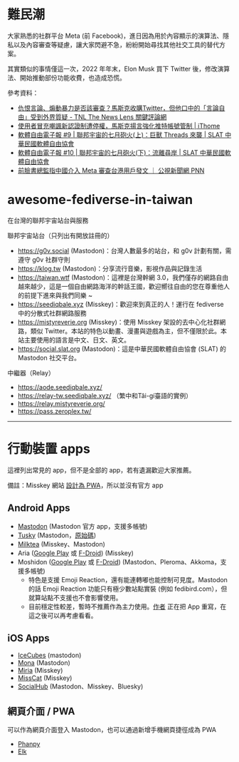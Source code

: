 # 難民潮

大家熟悉的社群平台 Meta (前 Facebook)，進日因為用於內容顯示的演算法、隱私以及內容審查等疑慮，讓大家閃避不急，紛紛開始尋找其他社交工具的替代方案。

其實類似的事情僅這一次，2022 年年末，Elon Musk 買下 Twitter 後，修改演算法、開始推動部份功能收費，也造成恐慌。



參考資料：
- [仇恨言論、煽動暴力是否該審查？馬斯克收購Twitter，但他口中的「言論自由」受到外界質疑 - TNL The News Lens 關鍵評論網
](https://www.thenewslens.com/article/166075)
- [使用者冒充嘲諷新認證制遭停權，馬斯克揚言強化推特帳號管制 | iThome](https://www.ithome.com.tw/news/154075)
- [軟體自由電子報 #9 | 聯邦宇宙的七月砲火(上)：巨獸 Threads 來襲 | SLAT 中華民國軟體自由協會](https://slat.org.tw/index.php/node/190)
- [軟體自由電子報 #10 | 聯邦宇宙的七月砲火(下)：流離尋岸 | SLAT 中華民國軟體自由協會](https://slat.org.tw/index.php/node/191)
- [前臉書總監指中國介入 Meta 審查台港用戶發文 ｜ 公視新聞網 PNN](https://news.pts.org.tw/article/746619)




# awesome-fediverse-in-taiwan

在台灣的聯邦宇宙站台與服務

聯邦宇宙站台（只列出有開放註冊的）

 - https://g0v.social (Mastodon)：台灣人數最多的站台，和 g0v 計劃有關，需遵守 g0v 社群守則
 - https://klog.tw (Mastodon)：分享流行音樂，影視作品與記錄生活
 - https://taiwan.wtf (Mastodon)：這裡是台灣幹網 3.0，我們僅存的網路自由越來越少，這是一個自由網路海洋的幹話王國，歡迎嚮往自由的您在尊重他人的前提下進來與我們同樂 ~
 - https://seediqbale.xyz (Misskey)：歡迎來到真正的人！運行在 fediverse 中的分散式社群網路服務
 - https://mistyreverie.org (Misskey)：使用 Misskey 架設的去中心化社群網路，類似 Twitter。本站的特色以動畫、漫畫與遊戲為主，但不僅限於此。本站主要使用的語言是中文、日文、英文。
 - https://social.slat.org (Mastodon)：這是中華民國軟體自由協會 (SLAT) 的 Mastodon 社交平台。


中繼器（Relay）

 - https://aode.seediqbale.xyz/
 - https://relay-tw.seediqbale.xyz/ （繁中和Tâi-gí臺語的實例）
 - https://relay.mistyreverie.org/
 - https://pass.zeroplex.tw/

----

# 行動裝置 apps

這裡列出常見的 app，但不是全部的 app，若有遺漏歡迎大家推薦。

備註：Misskey 網站 [設計為 PWA](https://misskey-hub.net/tw/docs/for-users/resources/apps/)，所以並沒有官方 app

## Android Apps

- [Mastodon](https://play.google.com/store/apps/details?id=org.joinmastodon.android) (Mastodon 官方 app，支援多帳號)
- [Tusky](https://play.google.com/store/apps/details?id=com.keylesspalace.tusky) (Mastodon，[原始碼](https://github.com/tuskyapp/Tusky))
- [Milktea](https://play.google.com/store/apps/details?id=jp.panta.misskeyandroidclient) (Misskey、Mastodon)
- Aria ([Google Play](https://play.google.com/store/apps/details?id=com.poppingmoon.aria&hl=zh_TW) 或 [F-Droid](https://f-droid.org/packages/com.poppingmoon.aria/)) (Misskey)
- Moshidon ([Google Play](https://play.google.com/store/apps/details?id=org.joinmastodon.android.moshinda) 或 [F-Droid](https://f-droid.org/zh_Hant/packages/org.joinmastodon.android.moshinda/)) (Mastodon、Pleroma、Akkoma，支援多帳號)
  - 特色是支援 Emoji Reaction，還有能連轉嘟也能控制可見度。Mastodon 的話 Emoji Reaction 功能只有極少數站點實裝 (例如 fedibird.com），但就算站點不支援也不會影響使用。
  - 目前穩定性較差，暫時不推薦作為主力使用。[作者](https://floss.social/@moshidon) 正在把 App 重寫，在這之後可以再考慮看看。

## iOS Apps

- [IceCubes](https://apps.apple.com/us/app/ice-cubes-for-mastodon/id6444915884) (mastodon)
- [Mona](https://apps.apple.com/jp/app/%E3%83%A2%E3%83%8A-%E3%83%95%E3%82%A9%E3%83%BC-%E3%83%9E%E3%82%B9%E3%83%88%E3%83%89%E3%83%B3-mona-for-mastodon/id1659154653?uo=4&mt=8) (Mastodon)
- [Miria](https://apps.apple.com/jp/app/miria/id6449201469) (Misskey)
- [MissCat](https://apps.apple.com/us/app/misscat-misskey-%E3%82%AF%E3%83%A9%E3%82%A4%E3%82%A2%E3%83%B3%E3%83%88/id1505059993) (Misskey)
- [SocialHub](https://apps.apple.com/us/app/socialhub-socialmedia-client/id1474451582) (Mastodon、Misskey、Bluesky)

## 網頁介面 / PWA

可以作為網頁介面登入 Mastodon，也可以通過新增手機網頁捷徑成為 PWA

- [Phanpy](https://phanpy.social/)
- [Elk](https://elk.zone/)